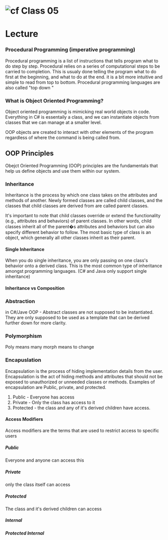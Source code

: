 ﻿# ![cf](http://i.imgur.com/7v5ASc8.png) Class 05

# Lecture

### Procedural Programming (imperative programming)
Procedural programming is a list of instructions that tells program what to do step by step.
Procedural relies on a series of computational steps to be carried to completion. This is usualy done telling 
the program what to do first at the beginning, and what to do at the end. it is a bit more intuitive and simple
to read from top to bottom. Procedural programming languages are also called "top down "


### What is Object Oriented Programming?
Object oriented programming is mimicking real world objects in code. 
Everything in C# is essentaily a class, and we can instantiate objects from 
classes that we can manage at a smaller level. 

OOP objects are created to interact with other elements of the program regardless of where the command
is being called from. 


## OOP Principles
Obejct Oriented Programming (OOP) principles are the fundamentals that help us define objects and use them
within our system. 

### Inheritance

Inheritance is the process by which one class takes on the attributes and methods of another. 
Newly formed classes are called child classes, and the classes that child classes are derived from 
are called parent classes.

It's important to note that child classes override or extend the functionality (e.g., attributes and behaviors) of parent classes. In other words, child classes inherit all of the parent�s attributes and behaviors but can also specify different behavior to follow. The most basic type of class is an object, 
which generally all other classes inherit as their parent.

#### Single Inheritance
When you do single inheritance, you are only passing on one class's behavior onto a derived class. This is 
the most common type of inheritance amongst programming languages. (C# and Java only support single inheritance)

#### Inheritance vs Composition

### Abstraction

in C#/Jave OOP - Abstract classes are not supposed to be instantiated. They are only supposed to be used as a template that can be
derived further down for more clarity. 

### Polymorphism
Poly means many
morph means to change

### Encapuslation

Encapsulation is the process of hiding implementation details from the user.
Encapsulation is the act of hiding methods and attributes that should not be exposed to unauthorized or unneeded
classes or methods. Examples of encapsulation are Public, private, and protected. 

1. Public - Everyone has access
2. Private - Only the class has access to it
3. Protected - the class and any of it's derived children have access. 


#### Access Modifiers
Access modifiers are the terms that are used to restrict access to specific users
##### Public
Everyone and anyone can access this

##### Private
only the class itself can access

##### Protected
The class and it's derived children can access

##### Internal

##### Protected Internal